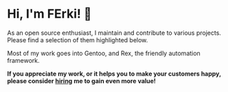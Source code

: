 # Hi, I'm FErki! 👋

As an open source enthusiast, I maintain and contribute to various projects. Please find a selection of them highlighted below.

Most of my work goes into Gentoo, and Rex, the friendly automation framework.

**If you appreciate my work, or it helps you to make your customers happy, please consider [hiring](https://ferki.it) me to gain even more value!**

